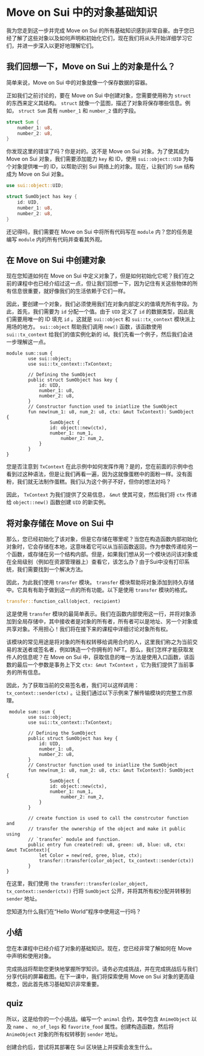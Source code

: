 # Move on Sui 中的对象基础知识

我为您走到这一步并完成 Move on Sui 的所有基础知识感到非常自豪。由于您已经了解了这些对象以及如何声明和初始化它们，现在我们将从头开始详细学习它们，并进一步深入以更好地理解它们。

## 我们回想一下，Move on Sui 上的对象是什么？

简单来说，Move on Sui 中的对象就像一个保存数据的容器。

正如我们之前讨论的，要在 Move on Sui 中创建对象，您需要使用称为 `struct` 的东西来定义其结构。 `struct` 就像一个蓝图，描述了对象将保存哪些信息。例如， `struct Sum` 具有 `number_1` 和 `number_2` 值的字段。

```rust
struct Sum {
    number_1: u8,
    number_2: u8,
}
```

你发现这里的错误了吗？你是对的。这不是 Move on Sui 对象。为了使其成为 Move on Sui 对象，我们需要添加能力 `key` 和 ID，使用 `sui::object::UID` 为每个对象提供唯一的 ID，以帮助识别 Sui 网络上的对象。现在，让我们的 `Sum` 结构成为 Move on Sui 对象。

```rust
use sui::object::UID;

struct SumObject has key {
    id: UID,
    number_1: u8,
    number_2: u8,
}
```

还记得吗，我们需要在 Move on Sui 中将所有代码写在 `module` 内？您的任务是编写 `module` 内的所有代码并查看其外观。

## 在 Move on Sui 中创建对象

现在您知道如何在 Move on Sui 中定义对象了，但是如何初始化它呢？我们在之前的课程中也已经介绍过这一点，但让我们回想一下，因为记住有关这些物体的所有信息很重要，就好像我们的生活依赖于它们一样。

因此，要创建一个对象，我们必须使用我们在对象内部定义的值填充所有字段。为此，首先，我们需要为 `id` 分配一个值。由于 `UID` 定义了 `id` 的数据类型，因此我们需要用唯一的 ID 填充 `id` 。这就是 `sui::object` 和 `sui::tx_context` 模块派上用场的地方。 `sui::object` 帮助我们调用 `new()` 函数，该函数使用 `sui::tx_context` 给我们的值实例化新的 id。我们先看一个例子，然后我们会进一步理解这一点。

```move
module sum::sum {
		use sui::object;
		use sui::tx_context::TxContext;

		// Defining the SumObject
		public struct SumObject has key {
		    id: UID,
		    number_1: u8,
		    number_2: u8,
		}
		// Constructor function used to iniatlize the SumObject
		fun new(num_1: u8, num_2: u8, ctx: &mut TxContext): SumObject {
				SumObject {
		        id: object::new(ctx),
		        number_1: num_1,
				    number_2: num_2,
		    }
		}
}
```

您是否注意到 `TxContext` 在此示例中如何发挥作用？是的，您在前面的示例中也看到过这种语法，但是让我们再看一遍，因为这就像蛋糕中的面粉一样。没有面粉，我们就无法制作蛋糕。我们认为这个例子不好，但你的想法对吗？

因此， `TxContext` 为我们提供了交易信息， `&mut` 使其可变，然后我们将 `ctx` 传递给 `object::new()` 函数创建 `UID` 的新实例。

## 将对象存储在 Move on Sui 中

那么，您已经初始化了该对象，但是它存储在哪里呢？当您在构造函数内部初始化对象时，它会存储在本地，这意味着它可以从当前函数返回，作为参数传递给另一个函数，或存储在另一个结构内部。但是，如果我们想从另一个模块访问该对象或在全局级别（例如在资源管理器上）查看它，该怎么办？由于Sui中没有打印系统，我们需要找到一个解决方法。

因此，为此我们使用 `transfer` 模块。 `transfer` 模块帮助将对象添加到持久存储中。它具有有助于做到这一点的所有功能。以下是使用 `transfer` 模块的格式。

```rust
transfer::function_call(object, recipient)
```

这是使用 `transfer` 模块的最简单表示。我们在函数内部使用这一行，并将对象添加到全局存储中，其中接收者是对象的所有者，所有者可以是地址、另一个对象或共享对象。不用担心！我们将在接下来的课程中详细讨论对象所有权。

该模块的常见用途是将对象的所有权转移给调用合约的人，这里我们称之为当前交易的发送者或签名者，例如铸造一个你拥有的 NFT。那么，我们怎样才能获取发件人的信息呢？在 Move on Sui 中，获取信息的唯一方法是使用入口函数，该函数的最后一个参数是事务上下文 `ctx: &mut TxContext` ，它为我们提供了当前事务的所有信息。

因此，为了获取当前的交易签名者，我们可以这样调用： `tx_context::sender(ctx)` 。让我们通过以下示例来了解传输模块的完整工作原理。

```move
 module sum::sum {
		use sui::object;
		use sui::tx_context::TxContext;

		// Defining the SumObject
		public struct SumObject has key {
		    id: UID,
		    number_1: u8,
		    number_2: u8,
		}
		// Constructor function used to iniatlize the SumObject
		fun new(num_1: u8, num_2: u8, ctx: &mut TxContext): SumObject {
				SumObject {
		        id: object::new(ctx),
		        number_1: num_1,
				    number_2: num_2,
		    }
		}

		// create function is used to call the constrcutor function and 
		// transfer the ownership of the object and make it public using
		// `transfer` module and function.
		public entry fun create(red: u8, green: u8, blue: u8, ctx: &mut TxContext){
			let Color = new(red, gree, blue, ctx);
			transfer::transfer(color_object, tx_context::sender(ctx))
		}
}
```

在这里，我们使用 `the transfer::transfer(color_object, tx_context::sender(ctx))` 行将 `SumObject` 公开，并将其所有权分配并转移到 `sender` 地址。

您知道为什么我们在“Hello World”程序中使用这一行吗？

## 小结

您在本课程中已经介绍了对象的基础知识。现在，您已经非常了解如何在 Move 中声明和使用对象。

完成挑战将帮助您更快地掌握所学知识。请务必完成挑战，并在完成挑战后与我们分享代码的屏幕截图。在下一课中，我们将探索使用 Move on Sui 对象的更高级概念，因此首先练习基础知识非常重要。

##  quiz

所以，这是给你的一个小挑战。编写一个 `animal` 合约，其中包含 `AnimeObject` 以及 `name` 、 `no_of_legs` 和 `favorite_food` 属性。创建构造函数，然后将 `AnimeObject` 对象的所有权转移到 `sender` 地址。

创建合约后，尝试将其部署在 Sui 区块链上并探索会发生什么。